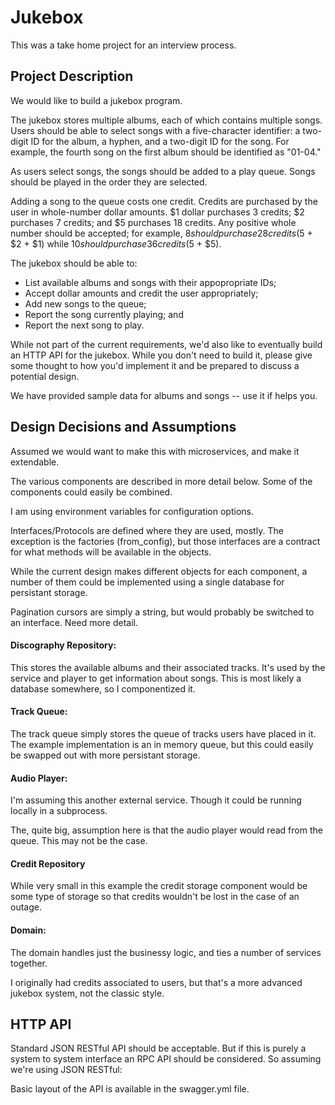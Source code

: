 # Jukebox
This was a take home project for an interview process.

## Project Description

We would like to build a jukebox program.

The jukebox stores multiple albums, each of which contains multiple songs. Users should be able to select songs with a five-character identifier: a two-digit ID for the album, a hyphen, and a two-digit ID for the song. For example, the fourth song on the first album should be identified as "01-04."

As users select songs, the songs should be added to a play queue. Songs should be played in the order they are selected.

Adding a song to the queue costs one credit. Credits are purchased by the user in whole-number dollar amounts. $1 dollar purchases 3 credits; $2 purchases 7 credits; and $5 purchases 18 credits. Any positive whole number should be accepted; for example, $8 should purchase 28 credits ($5 + $2 + $1) while $10 should purchase 36 credits ($5 + $5).

The jukebox should be able to:

* List available albums and songs with their appopropriate IDs;
* Accept dollar amounts and credit the user appropriately;
* Add new songs to the queue;
* Report the song currently playing; and
* Report the next song to play.

While not part of the current requirements, we'd also like to eventually build an HTTP API for the jukebox. While you don't need to build it, please give some thought to how you'd implement it and be prepared to discuss a potential design.

We have provided sample data for albums and songs -- use it if helps you.

## Design Decisions and Assumptions
Assumed we would want to make this with microservices, and make it extendable.

The various components are described in more detail below.  Some of the components could easily be combined.

I am using environment variables for configuration options.

Interfaces/Protocols are defined where they are used, mostly.  The exception is the factories (from_config), but those interfaces are a contract for what methods will be available in the objects.

While the current design makes different objects for each component, a number of them could be implemented using a single database for persistant storage.

Pagination cursors are simply a string, but would probably be switched to an interface.  Need more detail.

#### Discography Repository:
This stores the available albums and their associated tracks.  It's used by the service and player to get information about songs.  This is most likely a database somewhere, so I componentized it.

#### Track Queue:
The track queue simply stores the queue of tracks users have placed in it.  The example implementation is an in memory queue, but this could easily be swapped out with more persistant storage.

#### Audio Player:
I'm assuming this another external service.  Though it could be running locally in a subprocess.

The, quite big, assumption here is that the audio player would read from the queue.  This may not be the case.

#### Credit Repository
While very small in this example the credit storage component would be some type of storage so that credits wouldn't be lost in the case of an outage.

#### Domain:
The domain handles just the businessy logic, and ties a number of services together.

I originally had credits associated to users, but that's a more advanced jukebox system, not the classic style.


## HTTP API
Standard JSON RESTful API should be acceptable.  But if this is purely a system to system interface an RPC API should be considered.  So assuming we're using JSON RESTful:

Basic layout of the API is available in the swagger.yml file.


